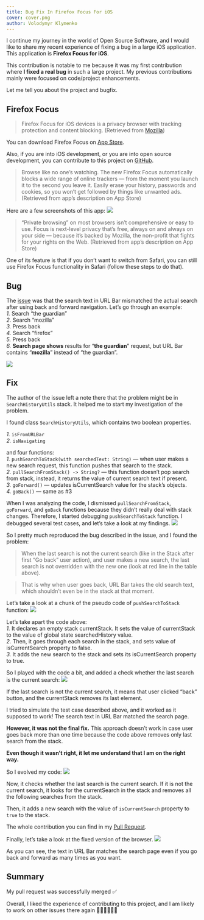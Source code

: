 ```yaml
---
title: Bug Fix In Firefox Focus For iOS
cover: cover.png
author: Volodymyr Klymenko
---
```


<re-img src="cover.png"></re-img>

I continue my journey in the world of Open Source Software, and I would like to share my recent experience of fixing a bug in a large iOS application. This application is **Firefox Focus for iOS**.

This contribution is notable to me because it was my first contribution where **I fixed a real bug** in such a large project. My previous contributions mainly were focused on code/project enhancements.

Let me tell you about the project and bugfix.

## Firefox Focus

> Firefox Focus for iOS devices is a privacy browser with tracking protection and content blocking. (Retrieved from <a href="https://support.mozilla.org/en-US/kb/focus" target="_blank" rel="noopener noreferrer">Mozilla</a>)

You can download Firefox Focus on <a href="https://itunes.apple.com/app/id1055677337" target="_blank" rel="noopener noreferrer">App Store</a>.

Also, if you are into iOS development, or you are into open source development, you can contribute to this project on <a href="https://github.com/mozilla-mobile/focus-ios" target="_blank" rel="noopener noreferrer">GitHub</a>.
> Browse like no one’s watching. The new Firefox Focus automatically blocks a wide range of online trackers — from the moment you launch it to the second you leave it. Easily erase your history, passwords and cookies, so you won’t get followed by things like unwanted ads. (Retrieved from app’s description on App Store)

Here are a few screenshots of this app:
<img src="1.png" />

> “Private browsing” on most browsers isn’t comprehensive or easy to use. Focus is next-level privacy that’s free, always on and always on your side — because it’s backed by Mozilla, the non-profit that fights for your rights on the Web. (Retrieved from app’s description on App Store)

One of its feature is that if you don’t want to switch from Safari, you can still use Firefox Focus functionality in Safari (follow these steps to do that).

## Bug

The <a href="https://github.com/mozilla-mobile/focus-ios/issues/1523" target="_blank" rel="noopener noreferrer">issue</a> was that the search text in URL Bar mismatched the actual search after using back and forward navigation. Let’s go through an example:<br />
_1._ Search “the guardian”<br />
_2._ Search “mozilla”<br />
_3._ Press back<br />
_4._ Search “firefox”<br />
_5._ Press back<br />
_6._ **Search page shows** results for “**the guardian**” request, but URL Bar contains “**mozilla**” instead of “the guardian”.<br />

<img src="bug.gif" />

## Fix

The author of the issue left a note there that the problem might be in `SearchHistoryUtils` stack. It helped me to start my investigation of the problem.

I found class `SearchHistoryUtils`, which contains two boolean properties.

_1._ `isFromURLBar`<br />
_2._ `isNavigating`<br />

and four functions: <br />
_1._ `pushSearchToStack(with searchedText: String)` — when user makes a new search request, this function pushes that search to the stack.<br />
_2._ `pullSearchFromStack() -> String?` — this function doesn’t pop search from stack, instead, it returns the value of current search text if present.<br />
_3._ `goForward()` — updates isCurrentSearch value for the stack’s objects.<br />
_4._ `goBack()` — same as #3<br />

When I was analyzing the code, I dismissed `pullSearchFromStack`, `goForward`, and `goBack` functions because they didn’t really deal with stack changes. Therefore, I started debugging `pushSearchToStack` function. I debugged several test cases, and let’s take a look at my findings.
<img src="2.png" />

So I pretty much reproduced the bug described in the issue, and I found the problem:
> When the last search is not the current search (like in the Stack after first “Go back” user action), and user makes a new search, the last search is not overridden with the new one (look at red line in the table above).

> That is why when user goes back, URL Bar takes the old search text, which shouldn’t even be in the stack at that moment.

Let’s take a look at a chunk of the pseudo code of `pushSearchToStack` function:
<img src="3.png" />

Let’s take apart the code above:<br />
_1._ It declares an empty stack currentStack. It sets the value of currentStack to the value of global state searchedHistory value.<br />
_2._ Then, it goes through each search in the stack, and sets value of isCurrentSearch property to false.<br />
_3._ It adds the new search to the stack and sets its isCurrentSearch property to true.<br />

So I played with the code a bit, and added a check whether the last search is the current search:
<img src="4.png" />

If the last search is not the current search, it means that user clicked “back” button, and the currentStack removes its last element.

I tried to simulate the test case described above, and it worked as it supposed to work! The search text in URL Bar matched the search page.

**However, it was not the final fix.** This approach doesn’t work in case user goes back more than one time because the code above removes only last search from the stack.

**Even though it wasn’t right, it let me understand that I am on the right way.**

So I evolved my code:
<img src="5.png" />

Now, it checks whether the last search is the current search. If it is not the current search, it looks for the currentSearch in the stack and removes all the following searches from the stack.

Then, it adds a new search with the value of `isCurrentSearch` property to `true` to the stack.

The whole contribution you can find in my <a href="https://github.com/mozilla-mobile/focus-ios/pull/1533" target="_blank" rel="noopener noreferrer">Pull Request</a>.

Finally, let’s take a look at the fixed version of the browser.
<img src="fix.gif" />

As you can see, the text in URL Bar matches the search page even if you go back and forward as many times as you want.

## Summary
My pull request was successfully merged ✅

Overall, I liked the experience of contributing to this project, and I am likely to work on other issues there again 👨🏻‍💻🔜🔥🦊
